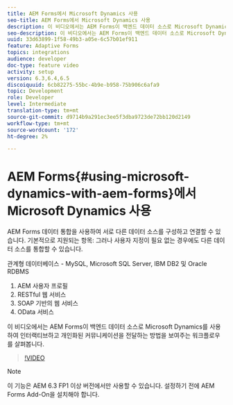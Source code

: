 ```yaml
---
title: AEM Forms에서 Microsoft Dynamics 사용
seo-title: AEM Forms에서 Microsoft Dynamics 사용
description: 이 비디오에서는 AEM Forms이 백엔드 데이터 소스로 Microsoft Dynamics를 사용하여 인터랙티브하고 개인화된 커뮤니케이션을 전달하는 방법을 보여주는 워크플로우를 살펴봅니다.
seo-description: 이 비디오에서는 AEM Forms이 백엔드 데이터 소스로 Microsoft Dynamics를 사용하여 인터랙티브하고 개인화된 커뮤니케이션을 전달하는 방법을 보여주는 워크플로우를 살펴봅니다.
uuid: 33d63899-1f58-49b3-a05e-6c57b01ef911
feature: Adaptive Forms
topics: integrations
audience: developer
doc-type: feature video
activity: setup
version: 6.3,6.4,6.5
discoiquuid: 6cb82275-55bc-4b9e-b958-75b906c6afa9
topic: Development
role: Developer
level: Intermediate
translation-type: tm+mt
source-git-commit: d9714b9a291ec3ee5f3dba9723de72bb120d2149
workflow-type: tm+mt
source-wordcount: '172'
ht-degree: 2%

---
```



# AEM Forms{#using-microsoft-dynamics-with-aem-forms}에서 Microsoft Dynamics 사용

AEM Forms 데이터 통합을 사용하여 서로 다른 데이터 소스를 구성하고 연결할 수 있습니다. 기본적으로 지원되는 항목: 그러나 사용자 지정이 필요 없는 경우에도 다른 데이터 소스를 통합할 수 있습니다.

관계형 데이터베이스 - MySQL, Microsoft SQL Server, IBM DB2 및 Oracle RDBMS
1. AEM 사용자 프로필
1. RESTful 웹 서비스
1. SOAP 기반의 웹 서비스
1. OData 서비스

이 비디오에서는 AEM Forms이 백엔드 데이터 소스로 Microsoft Dynamics를 사용하여 인터랙티브하고 개인화된 커뮤니케이션을 전달하는 방법을 보여주는 워크플로우를 살펴봅니다.

>[!VIDEO](https://video.tv.adobe.com/v/20971?quality=9&learn=on)

>[!NOTE]
>
>이 기능은 AEM 6.3 FP1 이상 버전에서만 사용할 수 있습니다. 설정하기 전에 AEM Forms Add-On을 설치해야 합니다.

